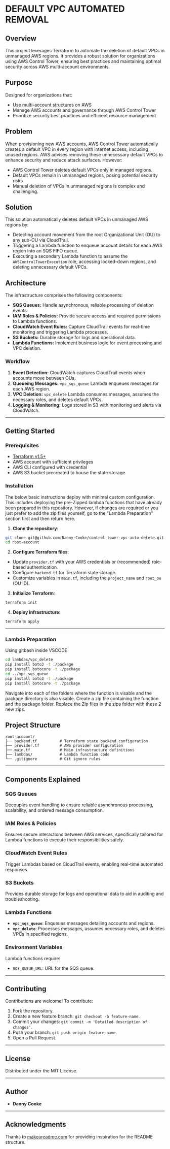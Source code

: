 # DEFAULT VPC AUTOMATED REMOVAL
## Overview

This project leverages Terraform to automate the deletion of default VPCs in unmanaged AWS regions. It provides a robust solution for organizations using AWS Control Tower, ensuring best practices and maintaining optimal security across AWS multi-account environments.

## Purpose

Designed for organizations that:

- Use multi-account structures on AWS
- Manage AWS accounts and governance through AWS Control Tower
- Prioritize security best practices and efficient resource management

## Problem

When provisioning new AWS accounts, AWS Control Tower automatically creates a default VPC in every region with internet access, including unused regions. AWS advises removing these unnecessary default VPCs to enhance security and reduce attack surfaces. However:

- AWS Control Tower deletes default VPCs only in managed regions.
- Default VPCs remain in unmanaged regions, posing potential security risks.
- Manual deletion of VPCs in unmanaged regions is complex and challenging.

## Solution

This solution automatically deletes default VPCs in unmanaged AWS regions by:

- Detecting account movement from the root Organizational Unit (OU) to any sub-OU via CloudTrail.
- Triggering a Lambda function to enqueue account details for each AWS region into an SQS FIFO queue.
- Executing a secondary Lambda function to assume the `AWSControlTowerExecution` role, accessing locked-down regions, and deleting unnecessary default VPCs.

## Architecture

The infrastructure comprises the following components:

- **SQS Queues:** Handle asynchronous, reliable processing of deletion events.
- **IAM Roles & Policies:** Provide secure access and required permissions to Lambda functions.
- **CloudWatch Event Rules:** Capture CloudTrail events for real-time monitoring and triggering Lambda processes.
- **S3 Buckets:** Durable storage for logs and operational data.
- **Lambda Functions:** Implement business logic for event processing and VPC deletion.

### Workflow

1. **Event Detection:** CloudWatch captures CloudTrail events when accounts move between OUs.
2. **Queueing Messages:** `vpc_sqs_queue` Lambda enqueues messages for each AWS region.
3. **VPC Deletion:** `vpc_delete` Lambda consumes messages, assumes the necessary roles, and deletes default VPCs.
4. **Logging & Monitoring:** Logs stored in S3 with monitoring and alerts via CloudWatch.

---

## Getting Started

### Prerequisites

- [Terraform v1.5+](https://www.terraform.io/downloads.html)
- AWS account with sufficient privileges
- AWS CLI configured with credential
- AWS S3 bucket precreated to house the state storage  

### Installation
The below basic instructions deploy with minimal custom configuration. This includes deploying the pre-Zipped lambda functions that have already been prepared in this repository. However, if changes are required or you just prefer to add the zip files yourself, go to the "Lambda Preparation" section first and then return here. 

1. **Clone the repository**:

```bash
git clone git@github.com:Danny-Cooke/control-tower-vpc-auto-delete.git
cd root-account
```

2. **Configure Terraform files**:

- Update `provider.tf` with your AWS credentials or (recommended) role-based authentication.
- Configure `backend.tf` for Terraform state storage.
- Customize variables in `main.tf`, including the `project_name` and `root_ou` (OU ID).

3. **Initialize Terraform**:

```bash
terraform init
```

4. **Deploy infrastructure**:

```bash
terraform apply
```

---

### Lambda Preparation
Using gitbash inside VSCODE 

```bash
cd lambdas/vpc_delete
pip install boto3 -t ./package
pip install botocore -t ./package
cd ../vpc_sqs_queue
pip install boto3 -t ./package
pip install botocore -t ./package
```

Navigate into each of the folders where the function is visable and the package directory is also visable. Create a zip file containing the function and the package folder. Replace the Zip files in the zips folder with these 2 new zips. 

## Project Structure

```
root-account/
├── backend.tf          # Terraform state backend configuration
├── provider.tf         # AWS provider configuration
├── main.tf             # Main infrastructure definitions
├── lambdas/            # Lambda function code
└── .gitignore          # Git ignore rules
```

---

## Components Explained

### SQS Queues
Decouples event handling to ensure reliable asynchronous processing, scalability, and ordered message consumption.

### IAM Roles & Policies
Ensures secure interactions between AWS services, specifically tailored for Lambda functions to execute their responsibilities safely.

### CloudWatch Event Rules
Trigger Lambdas based on CloudTrail events, enabling real-time automated responses.

### S3 Buckets
Provides durable storage for logs and operational data to aid in auditing and troubleshooting.

### Lambda Functions
- **`vpc_sqs_queue`**: Enqueues messages detailing accounts and regions.
- **`vpc_delete`**: Processes messages, assumes necessary roles, and deletes VPCs in specified regions.

### Environment Variables
Lambda functions require:
- `SQS_QUEUE_URL`: URL for the SQS queue.

---

## Contributing

Contributions are welcome! To contribute:

1. Fork the repository.
2. Create a new feature branch: `git checkout -b feature-name`.
3. Commit your changes: `git commit -m 'Detailed description of changes'`.
4. Push your branch: `git push origin feature-name`.
5. Open a Pull Request.

---

## License

Distributed under the MIT License.

---

## Author

- **Danny Cooke**

---

## Acknowledgments

Thanks to [makeareadme.com](https://www.makeareadme.com/) for providing inspiration for the README structure.


